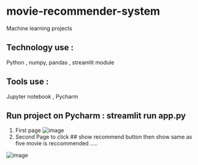 # movie-recommender-system
Machine learning projects

## Technology use :
 Python , numpy, pandas , streamlit module 
 ## Tools use :
  Jupyter notebook , Pycharm 

## Run project on Pycharm : streamlit run app.py
1. First page 
  ![image](https://github.com/mukes-kumar/movie-recommender-system/assets/145520335/76a1f52e-b9b3-42e9-a313-d94b62e53daa)
2. Second Page to click ## show recommend button then show same as five movie is reccommended .....

![image](https://github.com/mukes-kumar/movie-recommender-system/assets/145520335/abf1b7cd-621d-4541-bd44-25b4ab6a7902)


